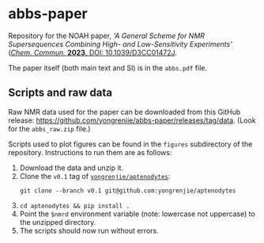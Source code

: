 # abbs-paper

Repository for the NOAH paper, *'A General Scheme for NMR Supersequences Combining High- and Low-Sensitivity Experiments'* ([*Chem. Commun.* **2023,** DOI: 10.1039/D3CC01472J](https://doi.org/10.1039/D3CC01472J).

The paper itself (both main text and SI) is in the `abbs.pdf` file.

## Scripts and raw data

Raw NMR data used for the paper can be downloaded from this GitHub release: https://github.com/yongrenjie/abbs-paper/releases/tag/data.
(Look for the `abbs_raw.zip` file.)

Scripts used to plot figures can be found in the `figures` subdirectory of the repository.
Instructions to run them are as follows:

1. Download the data and unzip it.
2. Clone the `v0.1` tag of [`yongrenjie/aptenodytes`](https://github.com/yongrenjie/aptenodytes):
   ```
   git clone --branch v0.1 git@github.com:yongrenjie/aptenodytes
   ```
3. `cd aptenodytes && pip install .`
4. Point the `$nmrd` environment variable (note: lowercase not uppercase) to the unzipped directory.
5. The scripts should now run without errors.
